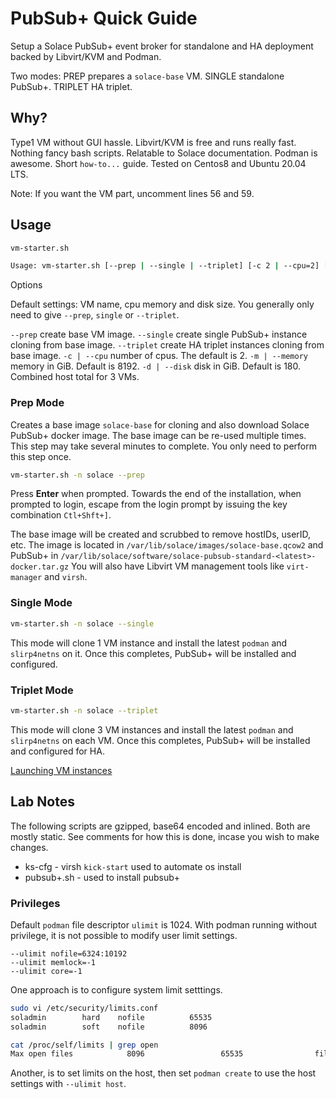 # PubSub+ Quick Guide

Setup a Solace PubSub+ event broker for standalone and HA deployment backed by Libvirt/KVM and Podman.

Two modes: PREP prepares a `solace-base` VM. SINGLE standalone PubSub+. TRIPLET HA triplet.

## Why?

Type1 VM without GUI hassle. Libvirt/KVM is free and runs really fast. Nothing fancy bash scripts. Relatable to Solace documentation. Podman is awesome. Short `how-to...` guide. Tested on Centos8 and Ubuntu 20.04 LTS.

Note: If you want the VM part, uncomment lines 56 and 59.

## Usage

```bash
vm-starter.sh

Usage: vm-starter.sh [--prep | --single | --triplet] [-c 2 | --cpu=2] [-m 4096 | --memory=4096] [-d 50 | --disk=50]
```

Options

Default settings: VM name, cpu memory and disk size. You generally only need to give `--prep`, `single` or `--triplet`.

`--prep`          create base VM image.
`--single`        create single PubSub+ instance cloning from base image.
`--triplet`       create HA triplet instances cloning from base image.
`-c | --cpu`      number of cpus. The default is 2.
`-m | --memory`   memory in GiB. Default is 8192.
`-d | --disk`     disk in GiB. Default is 180. Combined host  total for 3 VMs.

### Prep Mode

Creates a base image `solace-base` for cloning and also download Solace PubSub+ docker image. The base image can be re-used multiple times. This step may take several minutes to complete. You only need to perform this step once.

```bash
vm-starter.sh -n solace --prep
```

Press **Enter** when prompted. Towards the end of the installation, when prompted to login, escape from the login prompt by issuing the key combination `Ctl+Shft+]`.

The base image will be created and scrubbed to remove hostIDs, userID, etc. The image is located in `/var/lib/solace/images/solace-base.qcow2` and PubSub+ in `/var/lib/solace/software/solace-pubsub-standard-<latest>-docker.tar.gz` You will also have Libvirt VM management tools like `virt-manager` and `virsh`.

### Single Mode

```bash
vm-starter.sh -n solace --single
```

This mode will clone 1 VM instance and install the latest `podman` and `slirp4netns` on it. Once this completes, PubSub+ will be installed and configured.

### Triplet Mode

```bash
vm-starter.sh -n solace --triplet
```

This mode will clone 3 VM instances and install the latest `podman` and `slirp4netns` on each VM. Once this completes, PubSub+ will be installed and configured for HA.

[Launching VM instances](docs/virtual_machine.md)

## Lab Notes

The following scripts are gzipped, base64 encoded and inlined. Both are mostly static. See comments for how this is done, incase you wish to make changes. 

- ks-cfg - virsh `kick-start` used to automate os install
- pubsub+.sh - used to install pubsub+

### Privileges

Default `podman` file descriptor `ulimit` is 1024. With podman running without privilege, it is not possible to modify user limit settings.

    --ulimit nofile=6324:10192
    --ulimit memlock=-1
    --ulimit core=-1

One approach is to configure system limit setttings.

```bash
sudo vi /etc/security/limits.conf
soladmin        hard    nofile          65535
soladmin        soft    nofile          8096

cat /proc/self/limits | grep open
Max open files            8096                 65535                files
```

Another, is to set limits on the host, then set `podman create` to use the host settings with `--ulimit host`.
